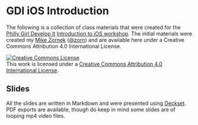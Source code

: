 # GDI iOS Introduction

The following is a collection of class materials that were created for the [Philly Girl Develop It](http://www.girldevelopit.com/chapters/philadelphia) [Introduction to iOS workshop](http://www.meetup.com/Girl-Develop-It-Philadelphia/events/205223062/). The initial materials were created my [Mike Zornek](http://mikezornek.com/) ([@zorn](https://twitter.com/zorn)) and are available here under a Creative Commons Attribution 4.0 International License.

<a rel="license" href="http://creativecommons.org/licenses/by/4.0/"><img alt="Creative Commons License" style="border-width:0" src="https://i.creativecommons.org/l/by/4.0/88x31.png" /></a><br />This work is licensed under a <a rel="license" href="http://creativecommons.org/licenses/by/4.0/">Creative Commons Attribution 4.0 International License</a>.

## Slides

All the slides are written in Markdown and were presented using [Deckset](http://www.decksetapp.com/). PDF exports are available, though do keep in mind some slides are of looping mp4 video files.